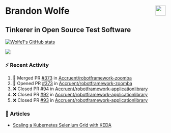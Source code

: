 Brandon Wolfe <a href="https://www.linkedin.com/in/brandon-wolfe1" target="_blank" rel="noreferrer"><img src="https://raw.githubusercontent.com/danielcranney/readme-generator/main/public/icons/socials/linkedin.svg" width="32" height="32" align="right"/></a>
==============================
Tinkerer in Open Source Test Software
-----------------------------

<p align="left"><a href="http://www.github.com/Wolfe1"><img src="https://github-readme-stats.vercel.app/api?username=Wolfe1&show_icons=true&hide=&count_private=true&title_color=0891b2&text_color=ffffff&icon_color=0891b2&bg_color=1c1917&hide_border=true&show_icons=true" alt="Wolfe1's GitHub stats" /></a></p>
<p align="left"><a href="http://www.github.com/Wolfe1"><img src="https://github-readme-streak-stats.herokuapp.com/?user=Wolfe1&stroke=ffffff&background=1c1917&ring=0891b2&fire=0891b2&currStreakNum=ffffff&currStreakLabel=0891b2&sideNums=ffffff&sideLabels=ffffff&dates=ffffff&hide_border=true" /></a></p>

### :zap: Recent Activity
<!--START_SECTION:activity-->
1. 🎉 Merged PR [#373](https://github.com/Accruent/robotframework-zoomba/pull/373) in [Accruent/robotframework-zoomba](https://github.com/Accruent/robotframework-zoomba)
2. 💪 Opened PR [#373](https://github.com/Accruent/robotframework-zoomba/pull/373) in [Accruent/robotframework-zoomba](https://github.com/Accruent/robotframework-zoomba)
3. ❌ Closed PR [#94](https://github.com/Accruent/robotframework-applicationlibrary/pull/94) in [Accruent/robotframework-applicationlibrary](https://github.com/Accruent/robotframework-applicationlibrary)
4. ❌ Closed PR [#92](https://github.com/Accruent/robotframework-applicationlibrary/pull/92) in [Accruent/robotframework-applicationlibrary](https://github.com/Accruent/robotframework-applicationlibrary)
5. ❌ Closed PR [#93](https://github.com/Accruent/robotframework-applicationlibrary/pull/93) in [Accruent/robotframework-applicationlibrary](https://github.com/Accruent/robotframework-applicationlibrary)
<!--END_SECTION:activity-->

### :newspaper: Articles
- [Scaling a Kubernetes Selenium Grid with KEDA](https://www.linkedin.com/pulse/scaling-kubernetes-selenium-grid-keda-brandon-wolfe)
